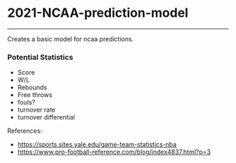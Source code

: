 # 2021-NCAA-prediction-model
---
Creates a basic model for ncaa predictions.

### Potential Statistics
* Score
* W/L
* Rebounds
* Free throws
* fouls?
* turnover rate
* turnover differential

References:
* https://sports.sites.yale.edu/game-team-statistics-nba
* https://www.pro-football-reference.com/blog/index4837.html?p=3

